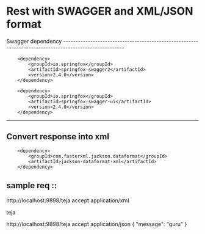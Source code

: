 <h1> Rest with SWAGGER and XML/JSON format</h1>
Swagger dependency
-------------------------------------------------------------------------------------------------------
		
		<dependency>
			<groupId>io.springfox</groupId>
			<artifactId>springfox-swagger2</artifactId>
			<version>2.4.0</version>
		</dependency>

		<dependency>
			<groupId>io.springfox</groupId>
			<artifactId>springfox-swagger-ui</artifactId>
			<version>2.4.0</version>
		</dependency>
----------------------------------------------------------------------------------------------------------
		
Convert response into xml
-------------------------------------------------------------
		<dependency>
			<groupId>com.fasterxml.jackson.dataformat</groupId>
			<artifactId>jackson-dataformat-xml</artifactId>
		</dependency>		
		
sample req ::
----------------
http://localhost:9898/teja
accept application/xml

<HelloBean>
    <message>teja</message>
</HelloBean>

http://localhost:9898/teja
accept application/json
{
  "message": "guru"
}